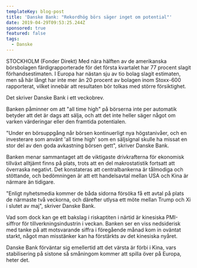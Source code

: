 ```yaml
---
templateKey: blog-post
title: 'Danske Bank: "Rekordhög börs säger inget om potential"'
date: 2019-04-29T09:53:25.244Z
sponsored: true
featured: false
tags:
  - Danske
---
```

STOCKHOLM (Fonder Direkt) Med nära hälften av de amerikanska börsbolagen färdigrapporterade för det första kvartalet har 77 procent slagit förhandsestimaten. I Europa har nästan sju av tio bolag slagit estimaten, men så här långt har inte mer än 20 procent av bolagen inom Stoxx-600 rapporterat, vilket innebär att resultaten bör tolkas med större försiktighet.

Det skriver Danske Bank i ett veckobrev.

Banken påminner om att "all time high" på börserna inte per automatik betyder att det är dags att sälja, och att det inte heller säger något om varken värderingar eller den framtida potentialen.

"Under en börsuppgång når börsen kontinuerligt nya högstanivåer, och en investerare som använt 'all time high' som en säljsignal skulle ha missat en stor del av den goda avkastning börsen gett", skriver Danske Bank.

Banken menar sammantaget att de viktigaste drivkrafterna för ekonomisk tillväxt alltjämt finns på plats, trots att en del makrostatistik fortsatt att överraska negativt. Det konstateras att centralbankerna är tålmodiga och stöttande, och bedömningen är att ett handelsavtal mellan USA och Kina är närmare än tidigare.

"Enligt nyhetsmedia kommer de båda sidorna försöka få ett avtal på plats de närmaste två veckorna, och därefter utlysa ett möte mellan Trump och Xi i slutet av maj", skriver Danske Bank.

Vad som dock kan ge ett bakslag i riskaptiten i närtid är kinesiska PMI-siffror för tillverkningsindustrin i veckan. Banken ser en viss nedsiderisk med tanke på att motsvarande siffra i föregående månad kom in oväntat starkt, något man misstänker kan ha förstärkts av det kinesiska nyåret.

Danske Bank förväntar sig emellertid att det värsta är förbi i Kina, vars stabilisering på sistone så småningom kommer att spilla över på Europa, heter det.
